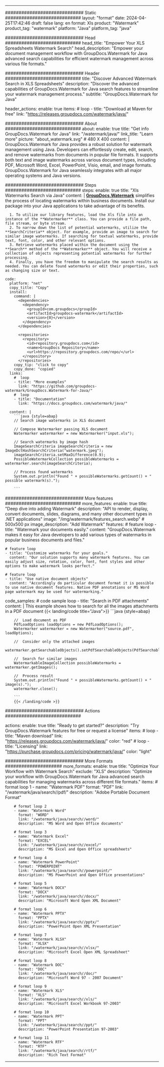 
---
############################# Static ############################
layout: "format"
date:  2024-04-25T17:42:46
draft: false
lang: en
format: Xls
product: "Watermark"
product_tag: "watermark"
platform: "Java"
platform_tag: "java"

############################# Head ############################
head_title: "Empower Your XLS Spreadsheets Watermark Search"
head_description: "Empower your document management workflow with GroupDocs.Watermark for Java advanced search capabilities for efficient watermark management across various file formats."

############################# Header ############################
title: "Discover Advanced Watermark Search in XLS Spreadsheets" 
description: "Discover the advanced capabilities of GroupDocs.Watermark for Java search features to streamline your watermark management process."
subtitle: "GroupDocs.Watermark for Java" 

header_actions:
  enable: true
  items:
    #  loop
    - title: "Download at Maven for free"
      link: "https://releases.groupdocs.com/watermark/java/"
      
############################# About ############################
about:
    enable: true
    title: "Get info GroupDocs.Watermark for Java"
    link: "/watermark/java/"
    link_title: "Learn more"
    picture: "about_watermark.svg" # 480 X 400
    content: |
       GroupDocs.Watermark for Java provides a robust solution for watermark management using Java. Developers can effortlessly create, edit, search, and remove watermarks from documents in popular file formats. It supports both text and image watermarks across various document types, including PDF, Microsoft Word, Excel, PowerPoint, Visio, email, and image formats. GroupDocs.Watermark for Java seamlessly integrates with all major operating systems and Java versions.

############################# Steps ############################
steps:
    enable: true
    title: "Xls Watermarks Search via Java"
    content: |
      **[GroupDocs.Watermark](https://products.groupdocs.com/watermark/java/)** simplifies the process of locating watermarks within business documents. Install our package into your Java applications to take advantage of its benefits.
      
      1. To utilize our library features, load the Xls file into an instance of the **Watermarker** class. You can provide a file path, file stream, or byte stream.
      2. To narrow down the list of potential watermarks, utilize the **SearchCriteria** object. For example, provide an image to search for similar image watermarks. If searching for textual watermarks, provide text, font, color, and other relevant options.
      3. Retrieve watermarks placed within the document using the **Search** method of the **Watermarker** object. You will receive a collection of objects representing potential watermarks for further processing.
      4. Finally, you have the freedom to manipulate the search results as needed. You can delete found watermarks or edit their properties, such as changing size or text.
   
    code:
      platform: "net"
      copy_title: "Copy"
      install:
        command: |
          <dependencies>
            <dependency>
              <groupId>com.groupdocs</groupId>
              <artifactId>groupdocs-watermark</artifactId>
              <version>{0}</version>
            </dependency>
          </dependencies>

          <repositories>
            <repository>
              <id>repository.groupdocs.com</id>
              <name>GroupDocs Repository</name>
              <url>https://repository.groupdocs.com/repo/</url>
            </repository>
          </repositories>
        copy_tip: "click to copy"
        copy_done: "copied"
      links:
        #  loop
        - title: "More examples"
          link: "https://github.com/groupdocs-watermark/GroupDocs.Watermark-for-Java/"
        #  loop
        - title: "Documentation"
          link: "https://docs.groupdocs.com/watermark/java/"
          
      content: |
        ```java {style=abap}
        // Search image watermarks in XLS document

        // Compose Watermarker passing XLS document
        Watermarker watermarker = new Watermarker("input.xls");
        
        // Search watermarks by image hash
        ImageSearchCriteria imageSearchCriteria = new ImageDctHashSearchCriteria("watermark.jpeg");
        imageSearchCriteria.setMaxDifference(0.9);
        PossibleWatermarkCollection possibleWatermarks = watermarker.search(imageSearchCriteria);

        // Process found watermarks
        System.out.println("Found " + possibleWatermarks.getCount() + " possible watermark(s).");
        
        ```          
        
############################# More features ############################
more_features:
  enable: true
  title: "Deep dive into adding Watermark"
  description: "API to render, display, convert documents, slides, diagrams, and many other document types in .NET applications"
  image: "/img/watermark/features_search.webp" # 500x500 px
  image_description: "Add Watermark"
  features:
    # feature loop
    - title: "Watermark your documents easily."
      content: "GroupDocs.Watermark makes it easy for Java developers to add various types of watermarks in popular business documents and files."

    # feature loop
    - title: "Customize watermarks for your goals."
      content: "Our solution supports many watermark features. You can easily adjust size, rotation, color, font, font styles and other options to make watermark looks perfect."

    # feature loop
    - title: "Use native document objects"
      content: "Accordingly do particular document format it is possible to use native document features. Native PDF annotations or MS Word page watermark may be used for watermarking."
      
  code_samples:
    # code sample loop
    - title: "Search in PDF attachments"
      content: |
        This example shows how to search for all the images attachments in a PDF document
        {{< landing/code title="Java">}}
        ```java {style=abap}
        
        //  Load document as PDF
        PdfLoadOptions loadOptions = new PdfLoadOptions();
        Watermarker watermarker = new Watermarker("source.pdf", loadOptions);

        //  Consider only the attached images
        watermarker.getSearchableObjects().setPdfSearchableObjects(PdfSearchableObjects.AttachedImages);

        //  Search for similar images
        WatermarkableImageCollection possibleWatermarks = watermarker.getImages();

        //  Process result
        System.out.println("Found " + possibleWatermarks.getCount() + " image(s).");
        watermarker.close();

        ```
        {{< /landing/code >}}


############################# Actions ############################

actions:
  enable: true
  title: "Ready to get started?"
  description: "Try GroupDocs.Watermark features for free or request a license"
  items:
    #  loop
    - title: "Maven download"
      link: "https://releases.groupdocs.com/watermark/java/"
      color: "red"
        #  loop
    - title: "Licensing"
      link: "https://purchase.groupdocs.com/pricing/watermark/java/"
      color: "light"


############################# More Formats #####################
more_formats:
    enable: true
    title: "Optimize Your Workflow with Watermark Search"
    exclude: "XLS"
    description: "Optimize your workflow with GroupDocs.Watermark for Java advanced search capabilities for managing watermarks across different file formats."
    items: 
        # format loop 1
        - name: "Watermark PDF"
          format: "PDF"
          link: "/watermark/java/search//pdf/"
          description: "Adobe Portable Document Format"

        # format loop 2
        - name: "Watermark Word"
          format: "WORD"
          link: "/watermark/java/search//word/"
          description: "MS Word and Open Office documents"
          
        # format loop 3
        - name: "Watermark Excel"
          format: "EXCEL"
          link: "/watermark/java/search//excel/"
          description: "MS Excel and Open Office spreadsheets"

        # format loop 4
        - name: "Watermark PowerPoint"
          format: "POWERPOINT"
          link: "/watermark/java/search//powerpoint/"
          description: "MS PowerPoint and Open Office presentations"

        # format loop 5
        - name: "Watermark DOCX"
          format: "DOCX"
          link: "/watermark/java/search//docx/"
          description: "Microsoft Word Open XML Document"
          
        # format loop 6
        - name: "Watermark PPTX"
          format: "PPTX"
          link: "/watermark/java/search//pptx/"
          description: "PowerPoint Open XML Presentation"
          
        # format loop 7
        - name: "Watermark XLSX"
          format: "XLSX"
          link: "/watermark/java/search//xlsx/"
          description: "Microsoft Excel Open XML Spreadsheet"

        # format loop 8
        - name: "Watermark DOC"
          format: "DOC"
          link: "/watermark/java/search//doc/"
          description: "Microsoft Word 97 - 2007 Document"

        # format loop 9
        - name: "Watermark XLS"
          format: "XLS"
          link: "/watermark/java/search//xls/"
          description: "Microsoft Excel Workbook 97-2003"

        # format loop 10
        - name: "Watermark PPT"
          format: "PPT"
          link: "/watermark/java/search//ppt/"
          description: "PowerPoint Presentation 97-2003"

        # format loop 11
        - name: "Watermark RTF"
          format: "RTF"
          link: "/watermark/java/search//rtf/"
          description: "Rich Text Format"

---